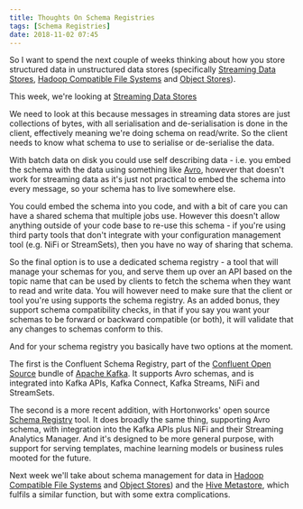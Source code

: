 ```yaml
---
title: Thoughts On Schema Registries
tags: [Schema Registries]
date: 2018-11-02 07:45
---
```

So I want to spend the next couple of weeks thinking about how you store structured data in unstructured data stores (specifically [Streaming Data Stores](/tech-categories/streaming-data-stores/), [Hadoop Compatible File Systems](/tech-categories/hadoop-compatible-filesystems/) and [Object Stores](/tech-categories/object-stores/)).

This week, we're looking at [Streaming Data Stores](/tech-categories/streaming-data-stores/)
<!--more-->

We need to look at this because messages in streaming data stores are just collections of bytes, with all serialisation and de-serialisation is done in the client, effectively meaning we're doing schema on read/write.  So the client needs to know what schema to use to serialise or de-serialise the data.

With batch data on disk you could use self describing data - i.e. you embed the schema with the data using something like [Avro](/technologies/apache-avro/), however that doesn't work for streaming data as it's just not practical to embed the schema into every message, so your schema has to live somewhere else.

You could embed the schema into you code, and with a bit of care you can have a shared schema that multiple jobs use.   However this doesn't allow anything outside of your code base to re-use this schema - if you're using third party tools that don't integrate with your configuration management tool  (e.g. NiFi or StreamSets), then you have no way of sharing that schema.

So the final option is to use a dedicated schema registry - a tool that will manage your schemas for you, and serve them up over an API based on the topic name that can be used by clients to fetch the schema when they want to read and write data.  You will however need to make sure that the client or tool you're using supports the schema registry.  As an added bonus, they support schema compatibility checks, in that if you say you want your schemas to be forward or backward compatible (or both), it will validate that any changes to schemas conform to this.

And for your schema registry you basically have two options at the moment.

The first is the Confluent Schema Registry, part of the [Confluent Open Source](/technologies/confluent-open-source/) bundle of [Apache Kafka](/technologies/apache-kafka/).  It supports Avro schemas, and is integrated into Kafka APIs, Kafka Connect, Kafka Streams, NiFi and StreamSets.

The second is a more recent addition, with Hortonworks' open source [Schema Registry](/technologies/schema-registry/) tool.  It does broadly the same thing, supporting Avro schema, with integration into the Kafka APIs plus NiFi and their Streaming Analytics Manager.  And it's designed to be more general purpose, with support for serving templates, machine learning models or business rules mooted for the future.

Next week we'll take about schema management for data in [Hadoop Compatible File Systems](/tech-categories/hadoop-compatible-filesystems/) and [Object Stores](/tech-categories/object-stores/)) and the [Hive Metastore](/technologies/apache-hive/hive-metastore/), which fulfils a similar function, but with some extra complications.